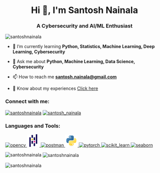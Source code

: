 <h1 align="center">Hi 👋, I'm Santosh Nainala</h1>
<h3 align="center">A Cybersecurity and AI/ML Enthusiast</h3>

<p align="left"> <img src="https://komarev.com/ghpvc/?username=santoshnainala&label=Profile%20views&color=0e75b6&style=flat" alt="santoshnainala" /> </p>

- 🌱 I’m currently learning **Python, Statistics, Machine Learning, Deep Learning, Cybersecurity**

- 💬 Ask me about **Python, Machine Learning, Data Science, Cybersecurity**

- 📫 How to reach me **santosh.nainala@gmail.com**

- 📄 Know about my experiences [Click here](https://drive.google.com/file/d/1NhLmjt8YK1QG04G3wxJua_SWbq0Q260y/view?usp=sharing)

<h3 align="left">Connect with me:</h3>
<p align="left">
<a href="https://linkedin.com/in/santoshnainala" target="blank"><img align="center" src="https://raw.githubusercontent.com/rahuldkjain/github-profile-readme-generator/master/src/images/icons/Social/linked-in-alt.svg" alt="santoshnainala" height="30" width="40" /></a>
<a href="https://www.hackerrank.com/santosh_nainala" target="blank"><img align="center" src="https://raw.githubusercontent.com/rahuldkjain/github-profile-readme-generator/master/src/images/icons/Social/hackerrank.svg" alt="santosh_nainala" height="30" width="40" /></a>
</p>

<h3 align="left">Languages and Tools:</h3>
<p align="left"> <a href="https://opencv.org/" target="_blank" rel="noreferrer"> <img src="https://www.vectorlogo.zone/logos/opencv/opencv-icon.svg" alt="opencv" width="40" height="40"/> </a> <a href="https://pandas.pydata.org/" target="_blank" rel="noreferrer"> <img src="https://raw.githubusercontent.com/devicons/devicon/2ae2a900d2f041da66e950e4d48052658d850630/icons/pandas/pandas-original.svg" alt="pandas" width="40" height="40"/> </a> <a href="https://postman.com" target="_blank" rel="noreferrer"> <img src="https://www.vectorlogo.zone/logos/getpostman/getpostman-icon.svg" alt="postman" width="40" height="40"/> </a> <a href="https://www.python.org" target="_blank" rel="noreferrer"> <img src="https://raw.githubusercontent.com/devicons/devicon/master/icons/python/python-original.svg" alt="python" width="40" height="40"/> </a> <a href="https://pytorch.org/" target="_blank" rel="noreferrer"> <img src="https://www.vectorlogo.zone/logos/pytorch/pytorch-icon.svg" alt="pytorch" width="40" height="40"/> </a> <a href="https://scikit-learn.org/" target="_blank" rel="noreferrer"> <img src="https://upload.wikimedia.org/wikipedia/commons/0/05/Scikit_learn_logo_small.svg" alt="scikit_learn" width="40" height="40"/> </a> <a href="https://seaborn.pydata.org/" target="_blank" rel="noreferrer"> <img src="https://seaborn.pydata.org/_images/logo-mark-lightbg.svg" alt="seaborn" width="40" height="40"/> </a> </p>

<p><img align="left" src="https://github-readme-stats.vercel.app/api/top-langs?username=santoshnainala&show_icons=true&locale=en&layout=compact" alt="santoshnainala" /></p>

<p>&nbsp;<img align="center" src="https://github-readme-stats.vercel.app/api?username=santoshnainala&show_icons=true&locale=en" alt="santoshnainala" /></p>

<p><img align="center" src="https://github-readme-streak-stats.herokuapp.com/?user=santoshnainala&" alt="santoshnainala" /></p>
